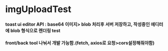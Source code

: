 # imgUploadTest

#### toast ui editor API : base64 이미지> blob 처리후 서버 저장하고, 작성중인 에디터에 blob 형식으로 렌더링 test
#### front/back tool 나눠서 개발 가능함.(fetch, axios로 요청>cors설정해줘야함)
